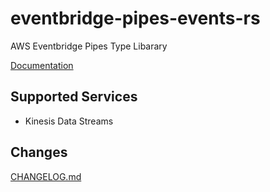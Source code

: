 # eventbridge-pipes-events-rs

AWS Eventbridge Pipes Type Libarary

[Documentation](https://docs.rs/eventbridge-pipes-events)

## Supported Services
- Kinesis Data Streams

## Changes
[CHANGELOG.md](https://github.com/aoyagikouhei/eventbridge-pipes-events-rs/blob/main/CHANGELOG.md)
